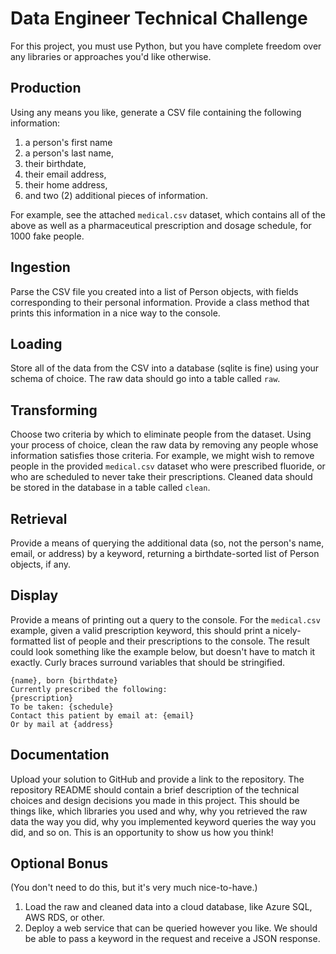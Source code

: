 # Data Engineer Technical Challenge
For this project, you must use Python, but you have complete freedom over any libraries or approaches you'd like otherwise.

## Production
Using any means you like, generate a CSV file containing the following information:

1. a person's first name
2. a person's last name,
3. their birthdate,
4. their email address,
5. their home address,
6. and two (2) additional pieces of information.

For example, see the attached `medical.csv` dataset, which contains all of the above as well as a pharmaceutical prescription and dosage schedule, for 1000 fake people.

## Ingestion
Parse the CSV file you created into a list of Person objects, with fields corresponding to their personal information. Provide a class method that prints this information in a nice way to the console.

## Loading
Store all of the data from the CSV into a database (sqlite is fine) using your schema of choice. The raw data should go into a table called `raw`.

## Transforming
Choose two criteria by which to eliminate people from the dataset. Using your process of choice, clean the raw data by removing any people whose information satisfies those criteria. For example, we might wish to remove people in the provided `medical.csv` dataset who were prescribed fluoride, or who are scheduled to never take their prescriptions. Cleaned data should be stored in the database in a table called `clean`.

## Retrieval
Provide a means of querying the additional data (so, not the person's name, email, or address) by a keyword, returning a birthdate-sorted list of Person objects, if any.

## Display
Provide a means of printing out a query to the console. For the `medical.csv` example, given a valid prescription keyword, this should print a nicely-formatted list of people and their prescriptions to the console. The result could look something like the example below, but doesn't have to match it exactly. Curly braces surround variables that should be stringified.

```
{name}, born {birthdate}
Currently prescribed the following:
{prescription}
To be taken: {schedule}
Contact this patient by email at: {email}
Or by mail at {address}
```

## Documentation
Upload your solution to GitHub and provide a link to the repository. The repository README should contain a brief description of the technical choices and design decisions you made in this project. This should be things like, which libraries you used and why, why you retrieved the raw data the way you did, why you implemented keyword queries the way you did, and so on. This is an opportunity to show us how you think!

## Optional Bonus
(You don't need to do this, but it's very much nice-to-have.)

1. Load the raw and cleaned data into a cloud database, like Azure SQL, AWS RDS, or other.
2. Deploy a web service that can be queried however you like. We should be able to pass a keyword in the request and receive a JSON response.

